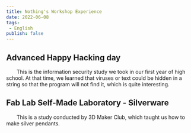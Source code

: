 ```yaml
---
title: Nothing's Workshop Experience
date: 2022-06-08
tags: 
 - English
publish: false
---
```


## Advanced Happy Hacking day
&emsp;&emsp;This is the information security study we took in our first year of high school. At that time, we learned that viruses or text could be hidden in a string so that the program will not find it, which is quite interesting.

## Fab Lab Self-Made Laboratory - Silverware
&emsp;&emsp;This is a study conducted by 3D Maker Club, which taught us how to make silver pendants.